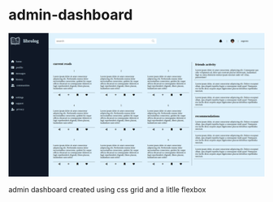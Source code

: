 # admin-dashboard

![dashboard](./images/Screenshot%20from%202023-11-07%2001-38-09.png)

admin dashboard created using css grid and a litlle flexbox
